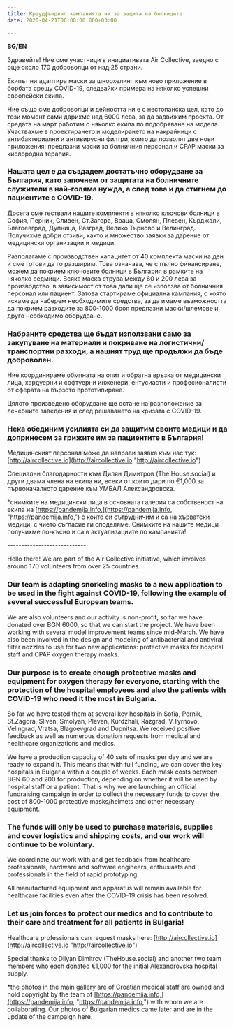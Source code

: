 ```yaml
---
title: Краудфъндинг кампанията ни за защита на болниците
date: 2020-04-21T00:00:00.000+03:00

---
```

**BG/EN**

Здравейте! Ние сме участници в инициативата Air Collective, заедно с още около 170 доброволци от над 25 страни.

Екипът ни адаптира маски за шнорхелинг към ново приложение в борбата срещу COVID-19, следвайки примера на няколко успешни европейски екипа.

Ние също сме доброволци и дейността ни е с нестопанска цел, като до този момент сами дарихме над 6000 лева, за да задвижим проекта. От средата на март работим с няколко екипа по подобряване на модела. Участвахме в проектирането и моделирането на накрайници с антибактериални и антивирусни филтри, които да позволят две нови приложения: предпазни маски за болничния персонал и CPAP маски за кислородна терапия.

### Нашата цел е да създадем достатъчно оборудване за България, като започнем от защитата на болничните служители в най-голяма нужда, а след това и да стигнем до пациентите с COVID-19.

Досега сме тествали нашите комплекти в няколко ключови болници в София, Перник, Сливен, Ст.Загора, Враца, Смолян, Плевен, Кърджали, Благоевград, Дупница, Разград, Велико Търново и Велинград. Получихме добри отзиви, както и множество заявки за дарение от медицински организации и медици.

Разполагаме с производствен капацитет от 40 комплекта маски на ден и сме готови да го разширим. Това означава, че с пълно финансиране, можем да покрием ключовите болници в България в рамките на няколко седмици. Всяка маска струва между 60 и 200 лева за производство, в зависимост от това дали ще се използва от болничния персонал или пациент. Затова стартираме официална кампания, с която искаме да наберем необходимите средства, за да имаме възможността да покрием разходите за 800-1000 броя предпазни маски/шлемове и друго необходимо оборудване.

### Набраните средства ще бъдат използвани само за закупуване на материали и покриване на логистични/транспортни разходи, а нашият труд ще продължи да бъде доброволен.

Ние координираме обмяната на опит и обратна връзка от медицински лица, хардуерни и софтуерни инженери, ентусиасти и професионалисти от сферата на бързото прототипиране.

Цялото произведено оборудване ще остане на разположение за лечебните заведения и след решаването на кризата с COVID-19.

### Нека обединим усилията си да защитим своите медици и да допринесем за грижите им за пациентите в България!

Медицинският персонал може да направи заявка към нас тук: [http://aircollective.io](http://aircollective.io "http://aircollective.io")

Специални благодарности към Дилян Димитров (The House.social) и други двама члена на екипа ни, всеки от които дари по €1,000 за първоначалното дарение към УМБАЛ Александровска.

\*снимките на медицински лица в основната галерия са собственост на екипа на [https://pandemija.info,](https://pandemija.info, "https://pandemija.info,") с които си сътрудничим и са на хърватски медици, с чието съгласие ги споделяме. Снимките на нашите медици получихме по-късно и са в актуализациите по кампанията!

\----------------------------

Hello there! We are part of the Air Collective initiative, which involves around 170 volunteers from over 25 countries.

### Our team is adapting snorkeling masks to a new application to be used in the fight against COVID-19, following the example of several successful European teams.

We are also volunteers and our activity is non-profit, so far we have donated over BGN 6000, so that we can start the project. We have been working with several model improvement teams since mid-March. We have also been involved in the design and modeling of antibacterial and antiviral filter nozzles to use for two new applications: protective masks for hospital staff and CPAP oxygen therapy masks.

### Our purpose is to create enough protective masks and equipment for oxygen therapy for everyone, starting with the protection of the hospital employees and also the patients with COVID-19 who need it the most in Bulgaria.

So far we have tested them at several key hospitals in Sofia, Pernik, St.Zagora, Sliven, Smolyan, Pleven, Kurdzhali, Razgrad, V.Tyrnovo, Velingrad, Vratsa, Blagoevgrad and Dupnitsa. We received positive feedback as well as numerous donation requests from medical and healthcare organizations and medics.

We have a production capacity of 40 sets of masks per day and we are ready to expand it. This means that with full funding, we can cover the key hospitals in Bulgaria within a couple of weeks. Each mask costs between BGN 60 and 200 for production, depending on whether it will be used by hospital staff or a patient. That is why we are launching an official fundraising campaign in order to collect the necessary funds to cover the cost of 800-1000 protective masks/helmets and other necessary equipment.

### The funds will only be used to purchase materials, supplies and cover logistics and shipping costs, and our work will continue to be voluntary.

We coordinate our work with and get feedback from healthcare professionals, hardware and software engineers, enthusiasts and professionals in the field of rapid prototyping.

All manufactured equipment and apparatus will remain available for healthcare facilities even after the COVID-19 crisis has been resolved.

### Let us join forces to protect our medics and to contribute to their care and treatment for all patients in Bulgaria!

Healthcare professionals can request masks here: [http://aircollective.io](http://aircollective.io "http://aircollective.io")

Special thanks to Dilyan Dimitrov (TheHouse.social) and another two team members who each donated €1,000 for the initial Alexandrovska hospital supply.

\*the photos in the main gallery are of Croatian medical staff are owned and hold copyright by the team of [https://pandemija.info,](https://pandemija.info, "https://pandemija.info,") with whom we are collaborating. Our photos of Bulgarian medics came later and are in the update of the campaign here.